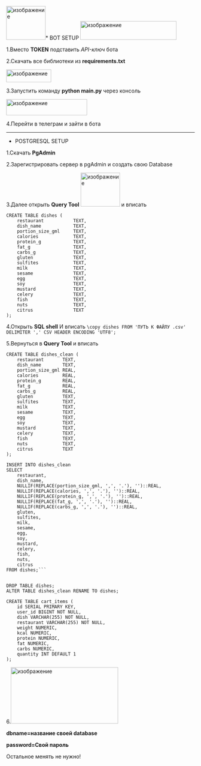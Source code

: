 <img width="105" height="90" alt="изображение" src="https://github.com/user-attachments/assets/5013e432-0c05-41b5-b99d-1503d19b9e07" />* BOT SETUP
<img width="257" height="50" alt="изображение" src="https://github.com/user-attachments/assets/81f53fa9-5fe8-4d3b-b5a0-fbf5fd83a015" />

1.Вместо **TOKEN** подставить *API-ключ* бота

2.Скачать все библиотеки из **requirements.txt**

<img width="120" height="34" alt="изображение" src="https://github.com/user-attachments/assets/2855a827-3797-4da5-959b-a432c6c905dd" />

3.Запустить команду **python main.py** через консоль


<img width="216" height="43" alt="изображение" src="https://github.com/user-attachments/assets/422ce5dd-3b7d-4979-9134-001d285e0d90" />


4.Перейти в телеграм и зайти в бота

-------------------------------------------------------------------------------------------------------------------------------------------------------------------

* POSTGRESQL SETUP

1.Скачать **PgAdmin**

2.Зарегистрировать сервер в pgAdmin и создать свою Database 

3.Далее открыть **Query Tool** <img width="105" height="90" alt="изображение" src="https://github.com/user-attachments/assets/a12621a6-91f7-429c-a114-1872ba285f4b" />
и вписать 
```
CREATE TABLE dishes (
    restaurant           TEXT,
    dish_name            TEXT,
    portion_size_gml     TEXT,
    calories             TEXT,
    protein_g            TEXT,
    fat_g                TEXT,
    carbs_g              TEXT,
    gluten               TEXT,
    sulfites             TEXT,
    milk                 TEXT,
    sesame               TEXT,
    egg                  TEXT,
    soy                  TEXT,
    mustard              TEXT,
    celery               TEXT,
    fish                 TEXT,
    nuts                 TEXT,
    citrus               TEXT
);
```

4.Открыть **SQL shell** И вписать
```\copy dishes FROM 'ПУТЬ К ФАЙЛУ .csv' DELIMITER ',' CSV HEADER ENCODING 'UTF8';```

5.Вернуться в **Query Tool** и вписать
```
CREATE TABLE dishes_clean (
    restaurant       TEXT,
    dish_name        TEXT,
    portion_size_gml REAL,
    calories         REAL,
    protein_g        REAL,
    fat_g            REAL,
    carbs_g          REAL,
    gluten           TEXT,
    sulfites         TEXT,
    milk             TEXT,
    sesame           TEXT,
    egg              TEXT,
    soy              TEXT,
    mustard          TEXT,
    celery           TEXT,
    fish             TEXT,
    nuts             TEXT,
    citrus           TEXT
);

INSERT INTO dishes_clean
SELECT
    restaurant,
    dish_name,
    NULLIF(REPLACE(portion_size_gml, ',', '.'), '')::REAL,
    NULLIF(REPLACE(calories, ',', '.'), '')::REAL,
    NULLIF(REPLACE(protein_g, ',', '.'), '')::REAL,
    NULLIF(REPLACE(fat_g, ',', '.'), '')::REAL,
    NULLIF(REPLACE(carbs_g, ',', '.'), '')::REAL,
    gluten,
    sulfites,
    milk,
    sesame,
    egg,
    soy,
    mustard,
    celery,
    fish,
    nuts,
    citrus
FROM dishes;```


DROP TABLE dishes;
ALTER TABLE dishes_clean RENAME TO dishes;
```
```
CREATE TABLE cart_items (
    id SERIAL PRIMARY KEY,
    user_id BIGINT NOT NULL,
    dish VARCHAR(255) NOT NULL,
    restaurant VARCHAR(255) NOT NULL,
    weight NUMERIC,
    kcal NUMERIC,
    protein NUMERIC,
    fat NUMERIC,
    carbs NUMERIC,
    quantity INT DEFAULT 1
);
```

6.<img width="287" height="150" alt="изображение" src="https://github.com/user-attachments/assets/f04dfb76-2891-43f7-be8a-eb324bbb6155" />

**dbname=название своей database**

**password=Свой пароль**

Остальное менять не нужно!

